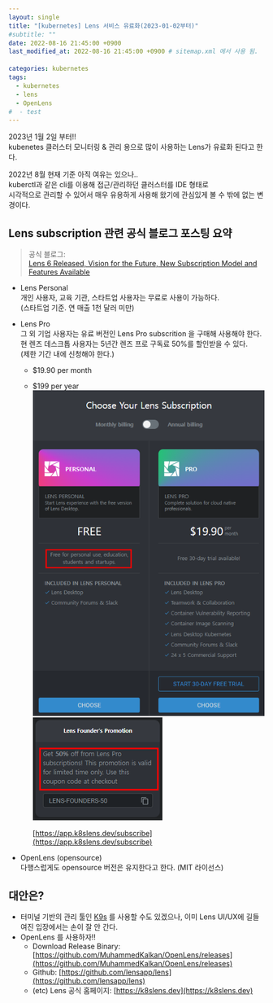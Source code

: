 ```yaml
---
layout: single
title: "[kubernetes] Lens 서비스 유료화(2023-01-02부터)"
#subtitle: ""
date: 2022-08-16 21:45:00 +0900
last_modified_at: 2022-08-16 21:45:00 +0900 # sitemap.xml 에서 사용 됨. 

categories: kubernetes
tags:
  - kubernetes
  - lens
  - OpenLens
#  - test
---
```


2023년 1월 2일 부터!!  
kubenetes 클러스터 모니터링 & 관리 용으로 많이 사용하는 Lens가 유료화 된다고 한다.  

2022년 8월 현재 기준 아직 여유는 있으나..  
kuberctl과 같은 cli를 이용해 접근/관리하던 클러스터를 IDE 형태로  
시각적으로 관리할 수 있어서 매우 유용하게 사용해 왔기에 관심있게 볼 수 밖에 없는 변경이다.



## Lens **subscription** 관련 공식 블로그 포스팅 요약

> 공식 블로그:   
> [Lens 6 Released, Vision for the Future, New Subscription Model and Features Available](https://medium.com/k8slens/lens-6-released-vision-for-the-future-new-subscription-model-and-features-available-628ff21fe14a)

- Lens Personal  
  개인 사용자, 교육 기관, 스타트업 사용자는 무료로 사용이 가능하다.  
  (스타트업 기준. 연 매출 1천 달러 미만)

- Lens Pro  
  그 외 기업 사용자는 유료 버전인 Lens Pro subscrition 을 구매해 사용해야 한다.  
  현 렌즈 데스크톱 사용자는 5년간 렌즈 프로 구독료 50%를 할인받을 수 있다.   
  (제한 기간 내에 신청해야 한다.)    

  - $19.90 per month  
  - $199 per year  
    ![subscribe](/assets/img/post/2022-08-16-kubernetes-lens-subscription/1.png)    
    ![discount](/assets/img/post/2022-08-16-kubernetes-lens-subscription/2.png)  
  
    [https://app.k8slens.dev/subscribe](https://app.k8slens.dev/subscribe)

- OpenLens (opensource)  
  다행스럽게도 opensource 버전은 유지한다고 한다. (MIT 라이선스)  
 
  

## 대안은?
- 터미널 기반의 관리 툴인 [K9s](https://k9scli.io/) 를 사용할 수도 있겠으나, 이미 Lens UI/UX에 길들여진 입장에서는 손이 잘 안 간다.
- OpenLens 를 사용하자!!    
  - Download Release Binary: [https://github.com/MuhammedKalkan/OpenLens/releases](https://github.com/MuhammedKalkan/OpenLens/releases)
  - Github: [https://github.com/lensapp/lens](https://github.com/lensapp/lens)
  - (etc) Lens 공식 홈페이지: [https://k8slens.dev](https://k8slens.dev)
